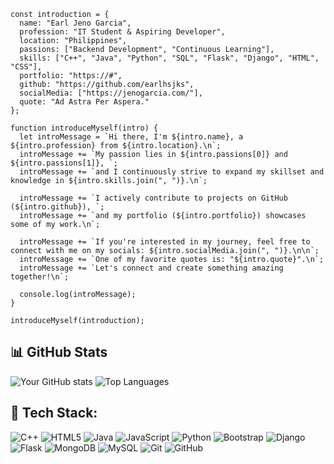 ```
const introduction = {
  name: "Earl Jeno Garcia",
  profession: "IT Student & Aspiring Developer",
  location: "Philippines",
  passions: ["Backend Development", "Continuous Learning"],
  skills: ["C++", "Java", "Python", "SQL", "Flask", "Django", "HTML", "CSS"],
  portfolio: "https://#",
  github: "https://github.com/earlhsjks",
  socialMedia: ["https://jenogarcia.com/"],
  quote: "Ad Astra Per Aspera."
};

function introduceMyself(intro) {
  let introMessage = `Hi there, I'm ${intro.name}, a ${intro.profession} from ${intro.location}.\n`;
  introMessage += `My passion lies in ${intro.passions[0]} and ${intro.passions[1]}, `;
  introMessage += `and I continuously strive to expand my skillset and knowledge in ${intro.skills.join(", ")}.\n`;

  introMessage += `I actively contribute to projects on GitHub (${intro.github}), `;
  introMessage += `and my portfolio (${intro.portfolio}) showcases some of my work.\n`;

  introMessage += `If you're interested in my journey, feel free to connect with me on my socials: ${intro.socialMedia.join(", ")}.\n\n`;
  introMessage += `One of my favorite quotes is: "${intro.quote}".\n`;
  introMessage += `Let's connect and create something amazing together!\n`;

  console.log(introMessage);
}

introduceMyself(introduction);
```

## 📊 GitHub Stats  
![Your GitHub stats](https://github-readme-stats.vercel.app/api?username=earlhsjks&show_icons=true&theme=dark) ![Top Languages](https://github-readme-stats.vercel.app/api/top-langs/?username=earlhsjks&layout=compact&theme=dark)

## 🚀 Tech Stack:
![C++](https://img.shields.io/badge/c++-%2300599C.svg?style=for-the-badge&logo=c%2B%2B&logoColor=white) ![HTML5](https://img.shields.io/badge/html5-%23E34F26.svg?style=for-the-badge&logo=html5&logoColor=white) ![Java](https://img.shields.io/badge/java-%23ED8B00.svg?style=for-the-badge&logo=openjdk&logoColor=white) ![JavaScript](https://img.shields.io/badge/javascript-%23323330.svg?style=for-the-badge&logo=javascript&logoColor=%23F7DF1E) ![Python](https://img.shields.io/badge/python-3670A0?style=for-the-badge&logo=python&logoColor=ffdd54) ![Bootstrap](https://img.shields.io/badge/bootstrap-%238511FA.svg?style=for-the-badge&logo=bootstrap&logoColor=white) ![Django](https://img.shields.io/badge/django-%23092E20.svg?style=for-the-badge&logo=django&logoColor=white) ![Flask](https://img.shields.io/badge/flask-%23000.svg?style=for-the-badge&logo=flask&logoColor=white) ![MongoDB](https://img.shields.io/badge/MongoDB-%234ea94b.svg?style=for-the-badge&logo=mongodb&logoColor=white) ![MySQL](https://img.shields.io/badge/mysql-4479A1.svg?style=for-the-badge&logo=mysql&logoColor=white) ![Git](https://img.shields.io/badge/git-%23F05033.svg?style=for-the-badge&logo=git&logoColor=white) ![GitHub](https://img.shields.io/badge/github-%23121011.svg?style=for-the-badge&logo=github&logoColor=white)